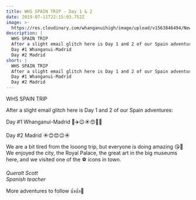 ```yaml
---
title: WHS SPAIN TRIP - Day 1 & 2
date: 2019-07-11T22:15:03.752Z
image: >-
  https://res.cloudinary.com/whanganuihigh/image/upload/v1563846494/News/Day_1_2.jpg
description: |
  WHS SPAIN TRIP
  After a slight email glitch here is Day 1 and 2 of our Spain adventures:
  Day #1 Whanganui-Madrid 
  Day #2 Madrid 
short: |
  WHS SPAIN TRIP
  After a slight email glitch here is Day 1 and 2 of our Spain adventures:
  Day #1 Whanganui-Madrid 
  Day #2 Madrid
---
```

WHS SPAIN TRIP

After a slight email glitch here is Day 1 and 2 of our Spain adventures:

Day #1 Whanganui-Madrid 🎉✈️😉☀️😍🎉🎉

Day #2 Madrid ☀️😊😍😉☀️

We are a bit tired from the looong trip, but everyone is doing amazing 😘🎉 We enjoyed the city, the Royal Palace, the great art in the big museums here, and we visited one of the ⚽️ icons in town.

_Queralt Scott_  
_Spanish teacher_

More adventures to follow  👍👍🤩
